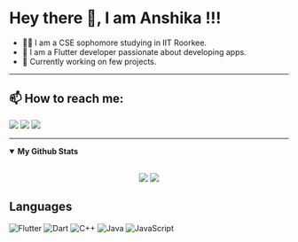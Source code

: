 # Hey there 👋, I am Anshika !!!



- 👩‍🎓 I am a CSE sophomore studying in IIT Roorkee.
- 🌟 I am a Flutter developer passionate about developing apps.
- 🔭 Currently working on few projects.

---

## 📫 How to reach me:


<p>
<a href="https://www.facebook.com/anshika25mittal/"><img src="https://img.shields.io/badge/Facebook-1877F2?style=for-the-badge&logo=facebook&logoColor=white" /></a>
<a href="https://www.linkedin.com/in/anshika-mittal-7832781a1/"><img src="https://img.shields.io/badge/LinkedIn-0077B5?style=for-the-badge&logo=linkedin&logoColor=white" /></a>
<a href="mailto:anshika_m@cs.iitr.ac.in"><img src="https://img.shields.io/badge/Gmail-D14836?style=for-the-badge&logo=gmail&logoColor=white" /></a>
</p>

---
<details open>
  <summary><b>My Github Stats</b></summary>
  <br>
  <p align="center">
    <img src = "https://github-readme-stats.vercel.app/api?username=anshikamittal25&show_icons=true&theme=onedark&line_height=30">
    <img src = "https://github-readme-stats.vercel.app/api/top-langs/?username=anshikamittal25&show_icons=true&theme=onedark&langs_count=6&hide=html,css&line_height=30">
  <p>
</details>

## Languages

![Flutter](https://img.shields.io/badge/Flutter-02569B?style=for-the-badge&logo=flutter&logoColor=white)
![Dart](https://img.shields.io/badge/Dart-2bb7f6?style=flat-square&logo=Dart&logoColor=white)
![C++](https://img.shields.io/badge/C++-649ad2?style=flat-square&logo=c%2B%2B&logoColor=white)
![Java](https://img.shields.io/badge/Java-ED8B00?style=for-the-badge&logo=java&logoColor=white)
![JavaScript](https://img.shields.io/badge/JavaScript-323330?style=for-the-badge&logo=javascript&logoColor=F7DF1E)

<!--
**anshikamittal25/anshikamittal25** is a ✨ _special_ ✨ repository because its `README.md` (this file) appears on your GitHub profile.

Here are some ideas to get you started:

- 🔭 I’m currently working on ...
- 🌱 I’m currently learning ...
- 👯 I’m looking to collaborate on ...
- 🤔 I’m looking for help with ...
- 💬 Ask me about ...
- 📫 How to reach me: ...
- 😄 Pronouns: ...
- ⚡ Fun fact: ...
-->

